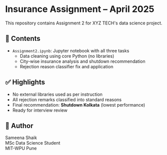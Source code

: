 # Insurance Assignment – April 2025

This repository contains Assignment 2 for XYZ TECH's data science project.

## 📘 Contents

- `Assignment2.ipynb`: Jupyter notebook with all three tasks
  - Data cleaning using core Python (no libraries)
  - City-wise insurance analysis and shutdown recommendation
  - Rejection reason classifier fix and application

## ✅ Highlights

- No external libraries used as per instruction
- All rejection remarks classified into standard reasons
- Final recommendation: **Shutdown Kolkata** (lowest performance)
- Ready for interview review

## 📌 Author

Sameena Shaik  
MSc Data Science Student  
MIT-WPU Pune
